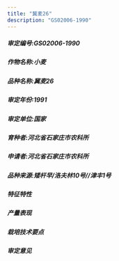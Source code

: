 ```yaml
---
title: "冀麦26"
description: "GS02006-1990"
---
```

##### 审定编号:GS02006-1990

##### 作物名称:小麦

##### 品种名称:冀麦26

##### 审定年份:1991

##### 审定单位:国家

##### 育种者:河北省石家庄市农科所

##### 申请者:河北省石家庄市农科所

##### 品种来源:矮杆早/洛夫林10号//津丰1号

##### 特征特性


##### 产量表现


##### 栽培技术要点


##### 审定意见

